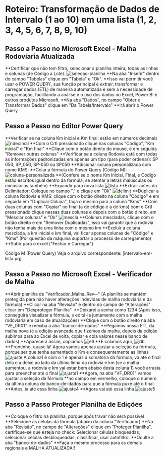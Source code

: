 # Roteiro: Transformação de Dados de Intervalo (1 ao 10) em uma lista (1, 2, 3, 4, 5, 6, 7, 8, 9, 10)

## Passo a Passo no Microsoft Excel - Malha Rodoviaria Atualizada

**Certificar que não tem filtro, selecionar a planilha inteira, todas as linhas e colunas (de Código a Lote).
![selecao-planilha](https://github.com/user-attachments/assets/a07a1577-8ce3-4345-abc6-53b65dade09b)
**Na aba "Inserir" dentro do campo "Tabelas" clique em "Tabela" e "Ok".
**Isso vai permitir você usar o POWER QUERY, sua função principal é extrair, transformar e carregar dados (ETL) de maneira automatizada e sem a necessidade de programação, facilitando a análise e o uso dos dados no Excel, Power BI e outros produtos Microsoft.
**Na aba "Dados", no campo "Obter e Transformar Dados" clique em "Da Tabela/Intervalo"
**Irá abrir o Power Query

## Passo a Passo no Editor Power Query

**Verificar se na coluna Km inicial e Km final: estão em números decimais
![ndecimal](https://github.com/user-attachments/assets/6837b740-f536-46ba-9a85-1bced2c17265)
**Com o Crtl pressionado clique nas colunas "Código", "Km inicial" e "Km final"
**Clique com o botão direito do mouse, e em seguida "Remover outras colunas"
**Verificar se a coluna Rodovia está com todas as informações padronizadas em apenas um tipo (para poder ordenar): SP 050, SP_050, SP-050 ou SP050
**Adicionar coluna personalizada com nome KMS:
**Colar a fórmula do Power Query (Código M):
![coluna-personalizada](https://github.com/user-attachments/assets/ab6c71ea-eaed-4daf-a9bf-f28db8643a23)
**(Confere se o nome Km Inicial, Final, e Código estão escritos igual dentro da fórmula, se atentar a letras maiúsculas ou minúsculas também)
**Expandir para nova lista
![lista](https://github.com/user-attachments/assets/bb313d74-9fcf-4c96-9915-56d8194a4dbb)
**Extrair antes do Delimitador: Coloque no campo "," e clique em "Ok"
![delimit](https://github.com/user-attachments/assets/a39cb475-b63e-471f-8596-8b05a3dd58f7)
**Duplicar a coluna Rodovia e KMS: clique com o botão direito na coluna "Código" e em seguida em "Duplicar Coluna", faça o mesmo para a coluna "Kms" 
**Com duas colunas com "Copiar" no final (a de código e a de kms) com o Crtl pressionado clique nessas duas colunas e depois com o botão direito, em "Mesclar colunas" e "Ok"
![mescla](https://github.com/user-attachments/assets/3fd6e438-c950-4bea-a75c-bd50a08826d5)
**Colunas mescladas, clique com o botão direito e em "Remover Duplicadas", isso vai garantir que a rodovia não tenha mais de uma linha com o mesmo km
**Excluir a coluna mesclada, a km inicial e km final, vai ficar apenas colunas de "Código" e "Kms" (Por questão da máquina suportar o processo de carregamento)
**Subir para o excel ("Fechar e Carregar")

Código M (Power Query)
Veja o arquivo correspondente: [intervalo-em-lista.pq]


## Passo a Passo no Microsoft Excel - Verificador de Malha

**Abrir planilha de "Verificador_Malha_Rev--"
(A planilha se mantém protegida para não haver alterações indevidas de malha rodoviária e da fórmula)
**Clicar na aba "Revisão" e dentro do campo de "Alterações" clicar em "Desproteger Planilha".
**Deixarei a senha como 1234 (Após isso, conseguirá visualizar a fórmula, e editá-la juntamente com a malha rodoviaria em caso de atualizações)
**Clique com o botão direito na aba "VF_DR01" e reexiba a aba "banco-de-dados" 
**Pegamos nossa ETL da malha nova (é a edição avançada que fizemos da malha, depois da edição subimos para ao Excel de volta, copiar e cola valores nesse banco de dados)
**Aparecerá assim, copiamos
![etl](https://github.com/user-attachments/assets/ff23266b-3c09-451a-8cfc-a8ecdefa051a)
**E colamos aqui,
![db](https://github.com/user-attachments/assets/5a9afa5c-d8bf-453e-a075-5743737b1ec2)
**Prontinho, quase lá! Agora vamos apenas ajustar a seleção da fórmula, porque ser que tenha aumentado o Km e consequentemente as linhas
![ajuste](https://github.com/user-attachments/assets/e775cf0a-5536-4989-925a-cc9c9ca1d914)
A coluna1 é com o 1 é apenas a somatória da formula, vá até o final dela e a deixe ao lado da ultima linha da rodovia e km (se a malha aumentou, a rodovia e km vai estar bem abaixo desta coluna 1) você arrasta para preencher até o final
![ajuste1](https://github.com/user-attachments/assets/e2ebea25-f0e2-481a-b876-a5df0762d0bd)
**Agora, na aba "VF_DR01" vamos ajustar a seleção da fórmula
**no campo em vermelho, coloque o número da última coluna do banco-de-dados para que a fórmula puxe até o final
**Antes, ia até essa linha
![ajuste4](https://github.com/user-attachments/assets/487a582b-6f0e-4792-8e32-62836c5a0c38)
**Agora vai até essa linha
![ajuste5](https://github.com/user-attachments/assets/d151080b-a025-42a0-a0c1-b2697534683a)

## Passo a Passo Proteger Planilha de Edições
**Coloque o filtro na planilha, porque após travar não será possível
**Selecione as células da fórmula (abaixo da coluna "Verificador)
**Na aba "Revisão", no campo de "Alterações" clique em "Proteger Planilha", certifique-se que esteja no check: Selecionar células bloqueadas, selecionar células desbloqueadas, classificar, usar autofiltro.
**Oculte a aba "banco-de-dados"
**Faça o mesmo processo para as demais regionais e MALHA ATUALIZADA!!
